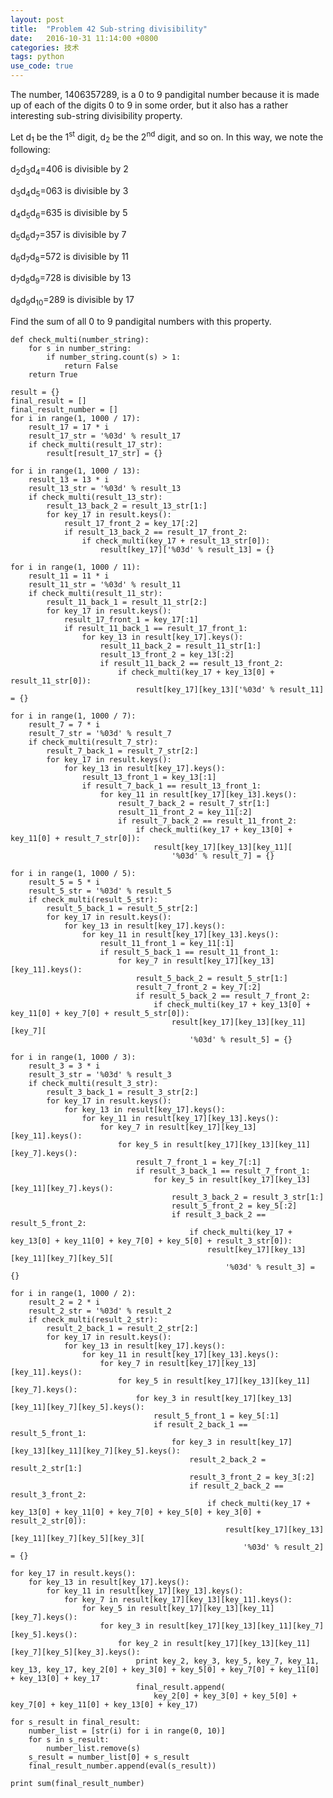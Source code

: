 ```yaml
---
layout: post
title:  "Problem 42 Sub-string divisibility"
date:   2016-10-31 11:14:00 +0800
categories: 技术
tags: python
use_code: true
---
```

The number, 1406357289, is a 0 to 9 pandigital number because it is made up of each of the digits 0 to 9 in some order, but it also has a rather interesting sub-string divisibility property.

Let d<sub>1</sub> be the 1<sup>st</sup> digit, d<sub>2</sub> be the 2<sup>nd</sup> digit, and so on. In this way, we note the following:

d<sub>2</sub>d<sub>3</sub>d<sub>4</sub>=406 is divisible by 2

d<sub>3</sub>d<sub>4</sub>d<sub>5</sub>=063 is divisible by 3

d<sub>4</sub>d<sub>5</sub>d<sub>6</sub>=635 is divisible by 5

d<sub>5</sub>d<sub>6</sub>d<sub>7</sub>=357 is divisible by 7

d<sub>6</sub>d<sub>7</sub>d<sub>8</sub>=572 is divisible by 11

d<sub>7</sub>d<sub>8</sub>d<sub>9</sub>=728 is divisible by 13

d<sub>8</sub>d<sub>9</sub>d<sub>10</sub>=289 is divisible by 17

Find the sum of all 0 to 9 pandigital numbers with this property.

<!--more-->

    def check_multi(number_string):
        for s in number_string:
            if number_string.count(s) > 1:
                return False
        return True

    result = {}
    final_result = []
    final_result_number = []
    for i in range(1, 1000 / 17):
        result_17 = 17 * i
        result_17_str = '%03d' % result_17
        if check_multi(result_17_str):
            result[result_17_str] = {}

    for i in range(1, 1000 / 13):
        result_13 = 13 * i
        result_13_str = '%03d' % result_13
        if check_multi(result_13_str):
            result_13_back_2 = result_13_str[1:]
            for key_17 in result.keys():
                result_17_front_2 = key_17[:2]
                if result_13_back_2 == result_17_front_2:
                    if check_multi(key_17 + result_13_str[0]):
                        result[key_17]['%03d' % result_13] = {}

    for i in range(1, 1000 / 11):
        result_11 = 11 * i
        result_11_str = '%03d' % result_11
        if check_multi(result_11_str):
            result_11_back_1 = result_11_str[2:]
            for key_17 in result.keys():
                result_17_front_1 = key_17[:1]
                if result_11_back_1 == result_17_front_1:
                    for key_13 in result[key_17].keys():
                        result_11_back_2 = result_11_str[1:]
                        result_13_front_2 = key_13[:2]
                        if result_11_back_2 == result_13_front_2:
                            if check_multi(key_17 + key_13[0] + result_11_str[0]):
                                result[key_17][key_13]['%03d' % result_11] = {}

    for i in range(1, 1000 / 7):
        result_7 = 7 * i
        result_7_str = '%03d' % result_7
        if check_multi(result_7_str):
            result_7_back_1 = result_7_str[2:]
            for key_17 in result.keys():
                for key_13 in result[key_17].keys():
                    result_13_front_1 = key_13[:1]
                    if result_7_back_1 == result_13_front_1:
                        for key_11 in result[key_17][key_13].keys():
                            result_7_back_2 = result_7_str[1:]
                            result_11_front_2 = key_11[:2]
                            if result_7_back_2 == result_11_front_2:
                                if check_multi(key_17 + key_13[0] + key_11[0] + result_7_str[0]):
                                    result[key_17][key_13][key_11][
                                        '%03d' % result_7] = {}

    for i in range(1, 1000 / 5):
        result_5 = 5 * i
        result_5_str = '%03d' % result_5
        if check_multi(result_5_str):
            result_5_back_1 = result_5_str[2:]
            for key_17 in result.keys():
                for key_13 in result[key_17].keys():
                    for key_11 in result[key_17][key_13].keys():
                        result_11_front_1 = key_11[:1]
                        if result_5_back_1 == result_11_front_1:
                            for key_7 in result[key_17][key_13][key_11].keys():
                                result_5_back_2 = result_5_str[1:]
                                result_7_front_2 = key_7[:2]
                                if result_5_back_2 == result_7_front_2:
                                    if check_multi(key_17 + key_13[0] + key_11[0] + key_7[0] + result_5_str[0]):
                                        result[key_17][key_13][key_11][key_7][
                                            '%03d' % result_5] = {}

    for i in range(1, 1000 / 3):
        result_3 = 3 * i
        result_3_str = '%03d' % result_3
        if check_multi(result_3_str):
            result_3_back_1 = result_3_str[2:]
            for key_17 in result.keys():
                for key_13 in result[key_17].keys():
                    for key_11 in result[key_17][key_13].keys():
                        for key_7 in result[key_17][key_13][key_11].keys():
                            for key_5 in result[key_17][key_13][key_11][key_7].keys():
                                result_7_front_1 = key_7[:1]
                                if result_3_back_1 == result_7_front_1:
                                    for key_5 in result[key_17][key_13][key_11][key_7].keys():
                                        result_3_back_2 = result_3_str[1:]
                                        result_5_front_2 = key_5[:2]
                                        if result_3_back_2 == result_5_front_2:
                                            if check_multi(key_17 + key_13[0] + key_11[0] + key_7[0] + key_5[0] + result_3_str[0]):
                                                result[key_17][key_13][key_11][key_7][key_5][
                                                    '%03d' % result_3] = {}

    for i in range(1, 1000 / 2):
        result_2 = 2 * i
        result_2_str = '%03d' % result_2
        if check_multi(result_2_str):
            result_2_back_1 = result_2_str[2:]
            for key_17 in result.keys():
                for key_13 in result[key_17].keys():
                    for key_11 in result[key_17][key_13].keys():
                        for key_7 in result[key_17][key_13][key_11].keys():
                            for key_5 in result[key_17][key_13][key_11][key_7].keys():
                                for key_3 in result[key_17][key_13][key_11][key_7][key_5].keys():
                                    result_5_front_1 = key_5[:1]
                                    if result_2_back_1 == result_5_front_1:
                                        for key_3 in result[key_17][key_13][key_11][key_7][key_5].keys():
                                            result_2_back_2 = result_2_str[1:]
                                            result_3_front_2 = key_3[:2]
                                            if result_2_back_2 == result_3_front_2:
                                                if check_multi(key_17 + key_13[0] + key_11[0] + key_7[0] + key_5[0] + key_3[0] + result_2_str[0]):
                                                    result[key_17][key_13][key_11][key_7][key_5][key_3][
                                                        '%03d' % result_2] = {}

    for key_17 in result.keys():
        for key_13 in result[key_17].keys():
            for key_11 in result[key_17][key_13].keys():
                for key_7 in result[key_17][key_13][key_11].keys():
                    for key_5 in result[key_17][key_13][key_11][key_7].keys():
                        for key_3 in result[key_17][key_13][key_11][key_7][key_5].keys():
                            for key_2 in result[key_17][key_13][key_11][key_7][key_5][key_3].keys():
                                print key_2, key_3, key_5, key_7, key_11, key_13, key_17, key_2[0] + key_3[0] + key_5[0] + key_7[0] + key_11[0] + key_13[0] + key_17
                                final_result.append(
                                    key_2[0] + key_3[0] + key_5[0] + key_7[0] + key_11[0] + key_13[0] + key_17)

    for s_result in final_result:
        number_list = [str(i) for i in range(0, 10)]
        for s in s_result:
            number_list.remove(s)
        s_result = number_list[0] + s_result
        final_result_number.append(eval(s_result))

    print sum(final_result_number)
